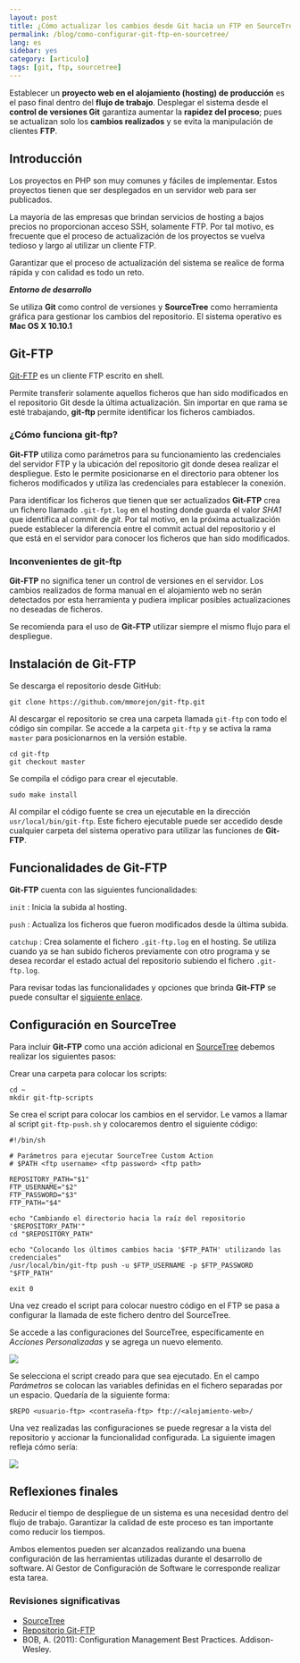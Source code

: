 ```yaml
---
layout: post
title: ¿Cómo actualizar los cambios desde Git hacia un FTP en SourceTree?
permalink: /blog/como-configurar-git-ftp-en-sourcetree/
lang: es
sidebar: yes
category: [articulo]
tags: [git, ftp, sourcetree]
---
```


Establecer un **proyecto web en el alojamiento (hosting) de producción** es el paso final dentro del **flujo de trabajo**. Desplegar el sistema desde el **control de versiones Git** garantiza aumentar la **rapidez del proceso**; pues se actualizan solo los **cambios realizados** y se evita la manipulación de clientes **FTP**.

## Introducción

Los proyectos en PHP son muy comunes y fáciles de implementar. Estos proyectos tienen que ser desplegados en un servidor web para ser publicados.

La mayoría de las empresas que brindan servicios de hosting a bajos precios no proporcionan acceso SSH, solamente FTP. Por tal motivo, es frecuente que el proceso de actualización de los proyectos se vuelva tedioso y largo al utilizar un cliente FTP.

Garantizar que el proceso de actualización del sistema se realice de forma rápida y con calidad es todo un reto.

**_Entorno de desarrollo_**

Se utiliza **Git** como control de versiones y **SourceTree** como herramienta gráfica para gestionar los cambios del repositorio. El sistema operativo es **Mac OS X 10.10.1**

## Git-FTP

[Git-FTP](http://git-ftp.github.io/git-ftp/) es un cliente FTP escrito en shell. 

Permite transferir solamente aquellos ficheros que han sido modificados en el repositorio Git desde la última actualización. Sin importar en que rama se esté trabajando, **git-ftp** permite identificar los ficheros cambiados.

### ¿Cómo funciona git-ftp?

**Git-FTP** utiliza como parámetros para su funcionamiento las credenciales del servidor FTP y la ubicación del repositorio git donde desea realizar el despliegue. Esto le permite posicionarse en el directorio para obtener los ficheros modificados y utiliza las credenciales para establecer la conexión.

Para identificar los ficheros que tienen que ser actualizados **Git-FTP** crea un fichero llamado `.git-fpt.log` en el hosting donde guarda el valor _SHA1_ que identifica al commit de *git*. Por tal motivo, en la próxima actualización puede establecer la diferencia entre el commit actual del repositorio y el que está en el servidor para conocer los ficheros que han sido modificados.

### Inconvenientes de git-ftp

**Git-FTP** no significa tener un control de versiones en el servidor. Los cambios realizados de forma manual en el alojamiento web no serán detectados por esta herramienta y pudiera implicar posibles actualizaciones no deseadas de ficheros.

Se recomienda para el uso de **Git-FTP** utilizar siempre el mismo flujo para el despliegue.

## Instalación de Git-FTP

Se descarga el repositorio desde GitHub:

```
git clone https://github.com/mmorejon/git-ftp.git
```

Al descargar el repositorio se crea una carpeta llamada `git-ftp` con todo el código sin compilar. Se accede a la carpeta `git-ftp` y se activa la rama `master` para posicionarnos en la versión estable.

```
cd git-ftp
git checkout master
```

Se compila el código para crear el ejecutable.

```
sudo make install
```

Al compilar el código fuente se crea un ejecutable en la dirección `usr/local/bin/git-ftp`. Este fichero ejecutable puede ser accedido desde cualquier carpeta del sistema operativo para utilizar las funciones de **Git-FTP**.

## Funcionalidades de Git-FTP

**Git-FTP** cuenta con las siguientes funcionalidades:

`init` : Inicia la subida al hosting.

`push` : Actualiza los ficheros que fueron modificados desde la última subida.

`catchup` : Crea solamente el fichero `.git-ftp.log` en el hosting. Se utiliza cuando ya se han subido ficheros previamente con otro programa y se desea recordar el estado actual del repositorio subiendo el fichero `.git-ftp.log`.

Para revisar todas las funcionalidades y opciones que brinda **Git-FTP** se puede consultar el [siguiente enlace](https://github.com/mmorejon/git-ftp/blob/develop/man/git-ftp.1.md).

## Configuración en SourceTree

Para incluir **Git-FTP** como una acción adicional en [SourceTree](http://sourcetreeapp.com/) debemos realizar los siguientes pasos:

Crear una carpeta para colocar los scripts:

```
cd ~
mkdir git-ftp-scripts
```

Se crea el script para colocar los cambios en el servidor. Le vamos a llamar al script `git-ftp-push.sh` y colocaremos dentro el siguiente código:

```
#!/bin/sh

# Parámetros para ejecutar SourceTree Custom Action
# $PATH <ftp username> <ftp password> <ftp path>

REPOSITORY_PATH="$1"  
FTP_USERNAME="$2"
FTP_PASSWORD="$3"
FTP_PATH="$4"

echo "Cambiando el directorio hacia la raíz del repositorio '$REPOSITORY_PATH'"
cd "$REPOSITORY_PATH"

echo "Colocando los últimos cambios hacia '$FTP_PATH' utilizando las credenciales"
/usr/local/bin/git-ftp push -u $FTP_USERNAME -p $FTP_PASSWORD "$FTP_PATH"

exit 0
```

Una vez creado el script para colocar nuestro código en el FTP se pasa a configurar la llamada de este fichero dentro del SourceTree.

Se accede a las configuraciones del SourceTree, específicamente en _Acciones Personalizadas_ y se agrega un nuevo elemento.

<img src="{{ site.baseurl }}/images/add-custom-action.png" />

Se selecciona el script creado para que sea ejecutado. En el campo _Parámetros_ se colocan las variables definidas en el fichero separadas por un espacio. Quedaría de la siguiente forma:

```
$REPO <usuario-ftp> <contraseña-ftp> ftp://<alojamiento-web>/
```

Una vez realizadas las configuraciones se puede regresar a la vista del repositorio y accionar la funcionalidad configurada. La siguiente imagen refleja cómo sería:

<img src="{{ site.baseurl }}/images/git-ftp-sourcetree.png" />

## Reflexiones finales

Reducir el tiempo de despliegue de un sistema es una necesidad dentro del flujo de trabajo. Garantizar la calidad de este proceso es tan importante como reducir los tiempos.

Ambos elementos pueden ser alcanzados realizando una buena configuración de las herramientas utilizadas durante el desarrollo de software. Al Gestor de Configuración de Software le corresponde realizar esta tarea.

### Revisiones significativas

* [SourceTree](http://sourcetreeapp.com/)
* [Repositorio Git-FTP](https://github.com/mmorejon/git-ftp)
* BOB, A. (2011): Configuration Management Best Practices. Addison-Wesley.